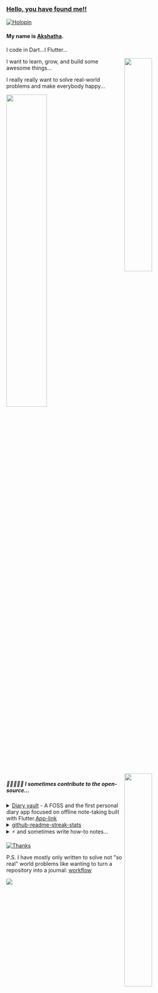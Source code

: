 ### [Hello, you have found me!!](https://micedreams.github.io/) 

[![Holopin](https://holopin.me/micedreams)](https://holopin.io/@micedreams)

#### My name is [Akshatha](https://github.com/micedreams/CV/).

I code in Dart...I Flutter...

<img align='right' src="https://github-readme-stats.vercel.app/api/top-langs/?username=micedreams&layout=compact&theme=tokyonight" width="38%" > 

I want to learn, grow, and build some awesome things...

I really really want to solve real-world problems and make everybody happy...


<img src="https://github-readme-stats.vercel.app/api?username=micedreams&show_icons=true&theme=tokyonight&custom_title=My%20GitHub%20Stats" width="46%" >


<img align='right' src="https://streak-stats.demolab.com/?user=micedreams&theme=tokyonight" width="38%" >

##### 🧙‍♀️🧛🏽‍♀️ I sometimes contribute to the open-source...
<details>
    <summary> <a href="https://github.com/SankethBK/diaryvault">Diary vault</a> - A FOSS and the first personal diary app focused on offline note-taking built with Flutter.<a href="https://play.google.com/store/apps/details?id=me.sankethbk.dairyapp">App-link</a></summary>
    
|Pull Request                                                       |Status                         	                	                  
|--------------------------------------------------------------------|--------------------------------------------------|
|Display version number in settings.|[Merged](https://github.com/SankethBK/diaryvault/pull/34)| 
|Show send feedback button in the settings page.| [Merged](https://github.com/SankethBK/diaryvault/pull/41)|
|Implement new generic setting tile|[Merged](https://github.com/SankethBK/diaryvault/pull/43)| 
|Remove unused packages.|[Merged](https://github.com/SankethBK/diaryvault/pull/55)|  
|Lint errors.|[Merged](https://github.com/SankethBK/diaryvault/pull/56)|  
|Set up Github actions to detect syntax and lint errors.|[Merged](https://github.com/SankethBK/diaryvault/pull/66)| 

</details>

<details>
    <summary> <a href="https://github.com/DenverCoder1/github-readme-streak-stats">github-readme-streak-stats</a> </summary>
     
| Pull Request                                                       | Status                         	                	     | Issue Link                                              
|--------------------------------------------------------------------|---------------------------------------------------------------|----------------------------------------------------------|
| Fix. Add missing translation for Marathi | [Merged #612](https://github.com/DenverCoder1/github-readme-streak-stats/pull/612) | [#236](https://github.com/DenverCoder1/github-readme-streak-stats/issues/236) | 

</details>


<details>
  <summary>⚡ and sometimes write how-to notes...</summary>
   
  1. [How to integrate sqflite into a Flutter project.](https://github.com/micedreams/sqflite_demo#getting-started---how-to-integrate-sqflite-into-a-flutter-project)
     
  3. [How I turned my Set state Flutter project into BLoC pattern Flutter project](https://github.com/micedreams/tic-tac-toe#how-i-turned-my-set-state-flutter-project-into-bloc-pattern-flutter-project)
  4. [Drop down menu](https://gist.github.com/micedreams/ce00369de5992aa86827bc00cf518834)
</details>


[![Thanks](https://readme-typing-svg.demolab.com/?lines=Thank+you+for+visiting‼;Cheers‼&color=73daca&vCenter=true&height=18)](https://git.io/typing-svg)

P.S. I have mostly only written to solve not "so real" world problems like wanting to turn a repository into a journal:  [workflow](https://gist.github.com/micedreams/d2452ab96255da983e9527b361e46bc1)

<img  src="https://komarev.com/ghpvc/?username=micedreams&color=34548a">  
